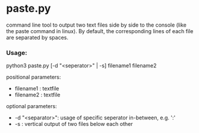# paste.py

command line tool to output two text files side by side to the console (like the paste command in linux). By default, the corresponding lines of each file are separated by spaces.

### Usage: 
python3 paste.py [-d "\<seperator\>" | -s] filename1 filename2
        
positional parameters:
- filename1       : textfile
- filename2       : textfile

optional parameters:
- -d "\<separator\>": usage of specific seperator in-between, e.g. ':'
- -s              : vertical output of two files below each other
